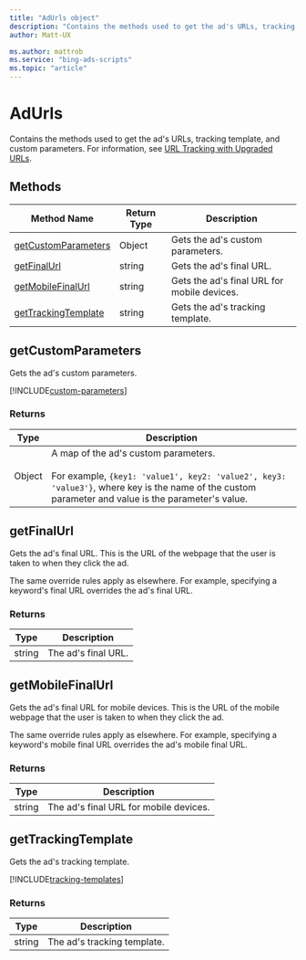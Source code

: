 ```yaml
---
title: "AdUrls object"
description: "Contains the methods used to get the ad's URLs, tracking template, and custom parameters."
author: Matt-UX

ms.author: mattrob
ms.service: "bing-ads-scripts"
ms.topic: "article"
---
```


# AdUrls

Contains the methods used to get the ad's URLs, tracking template, and custom parameters. For information, see [URL Tracking with Upgraded URLs](/advertising/guides/url-tracking-upgraded-urls).

## Methods
|Method Name|Return Type|Description|
|-|-|-
[getCustomParameters](#getcustomparameters)|Object|Gets the ad's custom parameters.
[getFinalUrl](#getfinalurl)|string|Gets the ad's final URL.
[getMobileFinalUrl](#getmobilefinalurl)|string|Gets the ad's final URL for mobile devices.
[getTrackingTemplate](#gettrackingtemplate)|string|Gets the ad's tracking template.


## <a name="getcustomparameters"></a>getCustomParameters
Gets the ad's custom parameters. 

[!INCLUDE[custom-parameters](../includes/custom-parameters.md)]

### Returns
|Type|Description|
|-|-
Object|A map of the ad's custom parameters.<br /><br />For example, `{key1: 'value1', key2: 'value2', key3: 'value3'}`, where key is the name of the custom parameter and value is the parameter's value.


## <a name="getfinalurl"></a>getFinalUrl
Gets the ad's final URL. This is the URL of the webpage that the user is taken to when they click the ad. 

The same override rules apply as elsewhere. For example, specifying a keyword's final URL overrides the ad's final URL.

### Returns
|Type|Description|
|-|-
string|The ad's final URL.


## <a name="getmobilefinalurl"></a>getMobileFinalUrl
Gets the ad's final URL for mobile devices. This is the URL of the mobile webpage that the user is taken to when they click the ad. 

The same override rules apply as elsewhere. For example, specifying a keyword's mobile final URL overrides the ad's mobile final URL.

### Returns
|Type|Description|
|-|-
string|The ad's final URL for mobile devices.


## <a name="gettrackingtemplate"></a>getTrackingTemplate
Gets the ad's tracking template. 

[!INCLUDE[tracking-templates](../includes/tracking-templates.md)]

### Returns
|Type|Description|
|-|-
string|The ad's tracking template.
